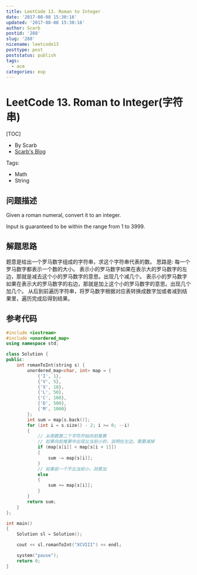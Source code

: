 ```yaml
---
title: LeetCode 13. Roman to Integer
date: '2017-08-08 15:30:16'
updated: '2017-08-08 15:30:16'
author: Scarb
postid: '288'
slug: '288'
nicename: leetcode13
posttype: post
poststatus: publish
tags:
  - acm
categories: exp
---
```


# LeetCode 13. Roman to Integer(字符串)
[TOC]

- By Scarb
- [Scarb's Blog](http://47.106.131.90/blog)

Tags:

- Math
- String

## 问题描述

Given a roman numeral, convert it to an integer.

Input is guaranteed to be within the range from 1 to 3999.

## 解题思路

题意是给出一个罗马数字组成的字符串，求这个字符串代表的数。
思路是:
每一个罗马数字都表示一个数的大小。
表示小的罗马数字如果在表示大的罗马数字的左边，那就是减去这个小的罗马数字的意思。出现几个减几个。
表示小的罗马数字如果在表示大的罗马数字的右边，那就是加上这个小的罗马数字的意思。出现几个加几个。
从后到前遍历字符串，将罗马数字根据对应表转换成数字加或者减到结果里，遍历完成后得到结果。

## 参考代码
```C++
#include <iostream>
#include <unordered_map>
using namespace std;

class Solution {
public:
	int romanToInt(string s) {
		unordered_map<char, int> map = {
			{'I', 1},
			{'V', 5},
			{'X', 10},
			{'L', 50},
			{'C', 100},
			{'D', 500},
			{'M', 1000}
		};
		int sum = map[s.back()];
		for (int i = s.size() - 2; i >= 0; --i)
		{
			// 从倒数第二个字符开始向前推算
			// 如果向前推算中出现比当前小的，说明在左边，需要减掉
			if (map[s[i]] < map[s[i + 1]])
			{
				sum -= map[s[i]];
			}
			// 如果前一个不比当前小，则累加
			else
			{
				sum += map[s[i]];
			}
		}
		return sum;
	}
};

int main()
{
	Solution sl = Solution();

	cout << sl.romanToInt("XCVIII") << endl;

	system("pause");
	return 0;
}
```
